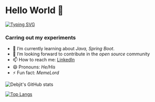 # Hello World 👋

[![Typing SVG](https://readme-typing-svg.herokuapp.com?font=Sans+swrif&color=%2324F720&multiline=true&height=60&lines=Loading...+;Projects.exe)](https://git.io/typing-svg)

### Carring out my experiments

- 🌱 I’m currently learning about *Java, Spring Boot*.
- 👯 I’m looking forward to contribute in the *open source* community
- 📫 How to reach me: [LinkedIn](https://www.linkedin.com/in/debjit-karmakar-69666721a/) 
- 😄 Pronouns: *He/His*
- ⚡ Fun fact: *MemeLord*


![Debjit's GitHub stats](https://github-readme-stats.vercel.app/api?username=debjitl45&show_icons=true&theme=radical)


[![Top Langs](https://github-readme-stats.vercel.app/api/top-langs/?username=debjitl45&layout=compact&theme=radical)](https://github.com/debjitl45/github-readme-stats)







